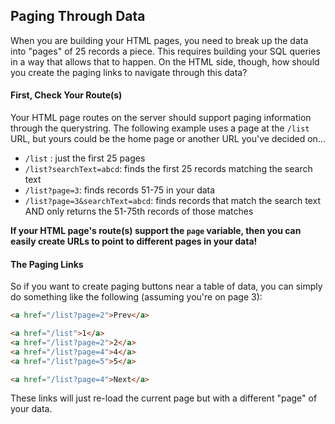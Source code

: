 ## Paging Through Data
When you are building your HTML pages, you need to break up the data into "pages" of 25 records a piece. This requires building your SQL queries in a way that allows that to happen. On the HTML side, though, how should you create the paging links to navigate through this data?

#### First, Check Your Route(s)
Your HTML page routes on the server should support paging information through the querystring. The following example uses a page at the `/list` URL, but yours could be the home page or another URL you've decided on... 

- `/list` : just the first 25 pages
- `/list?searchText=abcd`: finds the first 25 records matching the search text
- `/list?page=3`: finds records 51-75 in your data
- `/list?page=3&searchText=abcd`: finds records that match the search text AND only returns the 51-75th records of those matches

__If your HTML page's route(s) support the `page` variable, then you can easily create URLs to point to different pages in your data!__

#### The Paging Links
So if you want to create paging buttons near a table of data, you can simply do something like the following (assuming you're on page 3): 

```html
<a href="/list?page=2">Prev</a>

<a href="/list">1</a>
<a href="/list?page=2">2</a>
<a href="/list?page=4">4</a>
<a href="/list?page=5">5</a>

<a href="/list?page=4">Next</a>
```
These links will just re-load the current page but with a different "page" of your data. 
